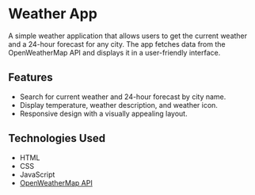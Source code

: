 # Weather App

A simple weather application that allows users to get the current weather and a 24-hour forecast for any city. The app fetches data from the OpenWeatherMap API and displays it in a user-friendly interface.

## Features

- Search for current weather and 24-hour forecast by city name.
- Display temperature, weather description, and weather icon.
- Responsive design with a visually appealing layout.

## Technologies Used

- HTML
- CSS
- JavaScript
- [OpenWeatherMap API](https://openweathermap.org/api)
